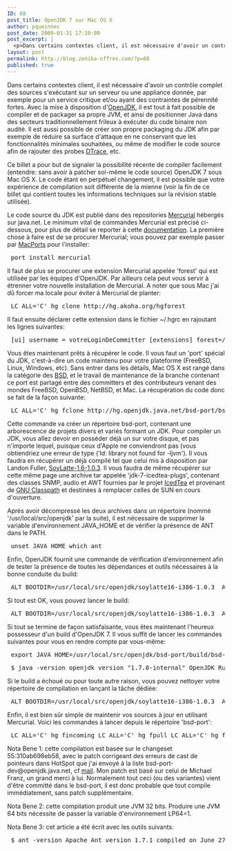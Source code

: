```yaml
---
ID: 68
post_title: OpenJDK 7 sur Mac OS X
author: pqueinnec
post_date: 2009-01-31 17:10:00
post_excerpt: |
  <p>Dans certains contextes client, il est nécessaire d'avoir un contrôle complet des sources s'exécutant sur un serveur ou une appliance donnée, par exemple pour un service critique et/ou ayant des contraintes de pérennité fortes. Avec la mise à disposition d'<a href="http://openjdk.java.net">OpenJDK</a>, il est tout à fait possible de compiler et de packager sa propre JVM, et ainsi de positionner Java dans des secteurs traditionnellement frileux à exécuter du code binaire non audité. Il est aussi possible de créer son propre packaging du JDK afin par exemple de réduire sa surface d'attaque en ne conservant que les fonctionnalités minimales souhaitées, ou même de modifier le code source afin de rajouter des probes <a href="http://opensolaris.org/os/community/dtrace/">DTrace</a>, etc.</p> <p>Ce billet a pour but de signaler la possibilité récente de compiler facilement (entendre: sans avoir à patcher soi-même le code source) OpenJDK 7 sous Mac OS X. Le code étant en perpétuel changement, il est possible que votre expérience de compilation soit différente de la mienne (voir la fin de ce billet qui contient toutes les informations techniques sur la révision stable utilisée).</p>
layout: post
permalink: http://blog.zenika-offres.com/?p=68
published: true
---
```

<p>Dans certains contextes client, il est nécessaire d'avoir un contrôle complet des sources s'exécutant sur un serveur ou une appliance donnée, par exemple pour un service critique et/ou ayant des contraintes de pérennité fortes. Avec la mise à disposition d'<a href="http://openjdk.java.net">OpenJDK</a>, il est tout à fait possible de compiler et de packager sa propre JVM, et ainsi de positionner Java dans des secteurs traditionnellement frileux à exécuter du code binaire non audité. Il est aussi possible de créer son propre packaging du JDK afin par exemple de réduire sa surface d'attaque en ne conservant que les fonctionnalités minimales souhaitées, ou même de modifier le code source afin de rajouter des probes <a href="http://opensolaris.org/os/community/dtrace/">DTrace</a>, etc.</p> <p>Ce billet a pour but de signaler la possibilité récente de compiler facilement (entendre: sans avoir à patcher soi-même le code source) OpenJDK 7 sous Mac OS X. Le code étant en perpétuel changement, il est possible que votre expérience de compilation soit différente de la mienne (voir la fin de ce billet qui contient toutes les informations techniques sur la révision stable utilisée).</p>
<!--more-->
<p>Le code source du JDK est publié dans des repositories <a href="http://openjdk.java.net/guide/repositories.html">Mercurial</a> hébergés sur java.net. Le minimum vital de commandes Mercurial est précisé ci-dessous, pour plus de détail se reporter à cette <a href="http://hgbook.red-bean.com">documentation</a>. La première chose à faire est de se procurer Mercurial; vous pouvez par exemple passer par <a href="http://www.macports.org">MacPorts</a> pour l'installer:</p> <pre> port install mercurial </pre> <p>Il faut de plus se procurer une extension Mercurial appelée 'forest' qui est utilisée par les équipes d'OpenJDK. Par ailleurs cela peut vous servir à étrenner votre nouvelle installation de Mercurial. A noter que sous Mac j'ai dû forcer ma locale pour éviter à Mercurial de planter:</p> <pre> LC_ALL='C' hg clone http://hg.akoha.org/hgforest </pre> <p>Il faut ensuite déclarer cette extension dans le fichier ~/.hgrc en rajoutant les lignes suivantes:</p> <pre> [ui] username = votreLoginDeCommitter [extensions] forest=/usr/local/src/openjdk/hgforest/forest.py </pre> <p>Vous êtes maintenant prêts à récupérer le code. Il vous faut un 'port' spécial du JDK, c'est-à-dire un code maintenu pour votre plateforme (FreeBSD, Linux, Windows, etc). Sans entrer dans les détails, Mac OS X est rangé dans la catégorie des <a href="http://en.wikipedia.org/wiki/BSD">BSD</a>, et le travail de maintenance de la branche contenant ce port est partagé entre des committers et des contributeurs venant des mondes FreeBSD, OpenBSD, NetBSD, et Mac. La récupération du code donc se fait de la façon suivante:</p> <pre> LC_ALL='C' hg fclone http://hg.openjdk.java.net/bsd-port/bsd-port </pre> <p>Cette commande va créer un répertoire bsd-port, contenant une arborescence de projets divers et variés formant un JDK. Pour compiler un JDK, vous allez devoir en posséder déjà un sur votre disque, et pas n'importe lequel, puisque ceux d'Apple ne conviendront pas (vous obtiendriez une erreur de type ('ld: library not found for -ljvm'). Il vous faudra en récupérer un déjà compilé tel que celui mis à disposition par Landon Fuller, <a href="http://landonf.bikemonkey.org/static/soylatte/">SoyLatte-1.6-1.0.3</a>. Il vous faudra de même récupérer sur cette même page une archive tar appelée 'jdk-7-icedtea-plugs', contenant des classes SNMP, audio et AWT fournies par le projet <a href="http://icedtea.classpath.org">IcedTea</a> et provenant de <a href="http://www.gnu.org/software/classpath/">GNU Classpath</a> et destinées à remplacer celles de SUN en cours d'ouverture.</p> <p>Après avoir décompressé les deux archives dans un répertoire (nommé '/usr/local/src/openjdk' par la suite), il est nécessaire de supprimer la variable d'environnement JAVA_HOME et de vérifier la présence de ANT dans le PATH.</p> <pre> unset JAVA_HOME which ant </pre> <p>Enfin, OpenJDK fournit une commande de vérification d'environnement afin de tester la présence de toutes les dépendances et outils nécessaires à la bonne conduite du build:</p> <pre> ALT_BOOTDIR=/usr/local/src/openjdk/soylatte16-i386-1.0.3  ALT_BINARY_PLUGS_PATH=/usr/local/src/openjdk/jdk-7-icedtea-plugs  ALT_CUPS_HEADERS_PATH=/usr/include  ALT_FREETYPE_LIB_PATH=/usr/X11R6/lib  ALT_FREETYPE_HEADERS_PATH=/usr/X11R6/include  gmake sanity </pre> <p>Si tout est OK, vous pouvez lancer le build:</p> <pre> ALT_BOOTDIR=/usr/local/src/openjdk/soylatte16-i386-1.0.3  ALT_BINARY_PLUGS_PATH=/usr/local/src/openjdk/jdk-7-icedtea-plugs  ALT_CUPS_HEADERS_PATH=/usr/include  ALT_FREETYPE_LIB_PATH=/usr/X11R6/lib  ALT_FREETYPE_HEADERS_PATH=/usr/X11R6/include  gmake all </pre> <p>Si tout se termine de façon satisfaisante, vous êtes maintenant l'heureux possesseur d'un build d'OpenJDK 7. Il vous suffit de lancer les commandes suivantes pour vous en rendre compte par vous-même:</p> <pre> export JAVA_HOME=/usr/local/src/openjdk/bsd-port/build/bsd-i586/j2sdk-image export PATH=${JAVA_HOME}/bin:$PATH </pre> <pre> $ java -version openjdk version &quot;1.7.0-internal&quot; OpenJDK Runtime Environment (build 1.7.0-internal-queinnec_2009_01_17_13_49-b00) OpenJDK Server VM (build 14.0-b10, mixed mode) </pre> <p>Si le build a échoué ou pour toute autre raison, vous pouvez nettoyer votre répertoire de compilation en lançant la tâche dédiée:</p> <pre> ALT_BOOTDIR=/usr/local/src/openjdk/soylatte16-i386-1.0.3  ALT_BINARY_PLUGS_PATH=/usr/local/src/openjdk/jdk-7-icedtea-plugs  ALT_CUPS_HEADERS_PATH=/usr/include  ALT_FREETYPE_LIB_PATH=/usr/X11R6/lib  ALT_FREETYPE_HEADERS_PATH=/usr/X11R6/include  gmake clean </pre> <p>Enfin, il est bien sûr simple de maintenir vos sources à jour en utilisant Mercurial. Voici les commandes à lancer depuis le répertoire 'bsd-port':</p> <pre> LC_ALL='C' hg fincoming LC_ALL='C' hg fpull LC_ALL='C' hg fupdate </pre> <p>Nota Bene 1: cette compilation est basée sur le changeset 55:310ab698eb58, avec le patch corrigeant des erreurs de cast de pointeurs dans HotSpot que j'ai envoyé à la liste bsd-port-dev@openjdk.java.net, cf <a href="http://mail.openjdk.java.net/pipermail/bsd-port-dev/2009-January/000396.html">mail</a>. Mon patch est basé sur celui de Michael Franz, un grand merci à lui. Normalement tout ceci (ou des variantes) vient d'être committé dans le bsd-port, il est donc probable que tout compile immédiatement, sans patch supplémentaire.</p> <p>Nota Bene 2: cette compilation produit une JVM 32 bits. Produire une JVM 64 bits nécessite de passer la variable d'environnement LP64=1.</p> <p>Nota Bene 3: cet article a été écrit avec les outils suivants:</p> <pre> $ ant -version Apache Ant version 1.7.1 compiled on June 27 2008 $ uname -a Darwin pasiphae 9.6.0 Darwin Kernel Version 9.6.0: Mon Nov 24 17:37:00 PST 2008; root:xnu-1228.9.59~1/RELEASE_I386 i386 $ xcodebuild -version Xcode 3.1.1 Component versions: DevToolsCore-1114.0; DevToolsSupport-1102.0 BuildVersion: 9M2517 $ gcc -v Using built-in specs. Target: i686-apple-darwin9 Configured with: /var/tmp/gcc/gcc-5488~2/src/configure --disable-checking -enable-werror --prefix=/usr --mandir=/share/man --enable-languages=c,objc,c++,obj-c++ --program-transform-name=/^[cg][^.-]*$/s/$/-4.0/ --with-gxx-include-dir=/include/c++/4.0.0 --with-slibdir=/usr/lib --build=i686-apple-darwin9 --with-arch=apple --with-tune=generic --host=i686-apple-darwin9 --target=i686-apple-darwin9 Thread model: posix gcc version 4.0.1 (Apple Inc. build 5488) </pre>